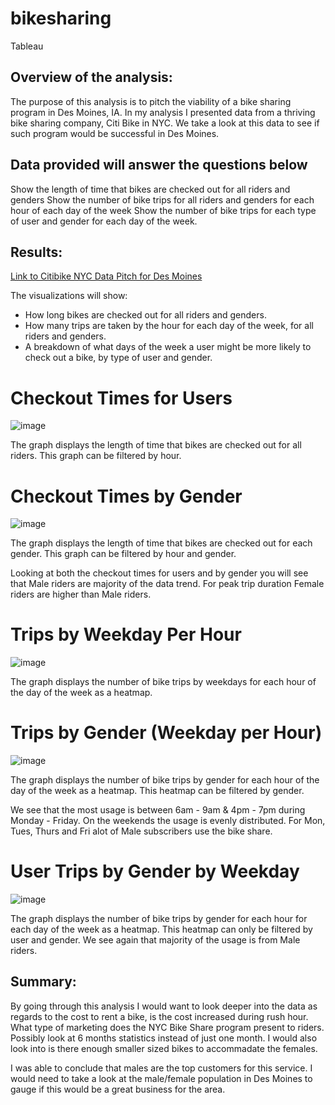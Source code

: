 # bikesharing

Tableau

## Overview of the analysis: 

The purpose of this analysis is to pitch the viability of a bike sharing program in Des Moines, IA. In my analysis I presented data from a thriving bike sharing company, Citi Bike in NYC. We take a look at this data to see if such program would be successful in Des Moines.

## Data provided will answer the questions below

Show the length of time that bikes are checked out for all riders and genders
Show the number of bike trips for all riders and genders for each hour of each day of the week
Show the number of bike trips for each type of user and gender for each day of the week.

## Results: 

[Link to Citibike NYC Data Pitch for Des Moines](https://public.tableau.com/app/profile/analystwil/viz/DesMoinesBikeSharePitch/DesMoinesBikeSharePitch)

The visualizations will show:

- How long bikes are checked out for all riders and genders.
- How many trips are taken by the hour for each day of the week, for all riders and genders.
- A breakdown of what days of the week a user might be more likely to check out a bike, by type of user and gender.

# Checkout Times for Users

![image](https://user-images.githubusercontent.com/77358388/120038439-47497a80-bfd1-11eb-8da1-29a11a20a427.png)

The graph displays the length of time that bikes are checked out for all riders. This graph can be filtered by hour.

# Checkout Times by Gender

![image](https://user-images.githubusercontent.com/77358388/120038546-74962880-bfd1-11eb-8feb-61f67a3211e5.png)

The graph displays the length of time that bikes are checked out for each gender. This graph can be filtered by hour and gender.

Looking at both the checkout times for users and by gender you will see that Male riders are majority of the data trend. For peak trip duration Female riders are higher than Male riders.

# Trips by Weekday Per Hour

![image](https://user-images.githubusercontent.com/77358388/120038607-8677cb80-bfd1-11eb-8544-bd9790787154.png)

The graph displays the number of bike trips by weekdays for each hour of the day of the week as a heatmap.

# Trips by Gender (Weekday per Hour)

![image](https://user-images.githubusercontent.com/77358388/120038848-e53d4500-bfd1-11eb-9283-689f4e1a8195.png)

The graph displays the number of bike trips by gender for each hour of the day of the week as a heatmap. This heatmap can be filtered by gender.

We see that the most usage is between 6am - 9am & 4pm - 7pm during Monday - Friday. On the weekends the usage is evenly distributed. For Mon, Tues, Thurs and Fri alot of Male subscribers use the bike share.

# User Trips by Gender by Weekday

![image](https://user-images.githubusercontent.com/77358388/120038890-f38b6100-bfd1-11eb-819b-2af58e850033.png)

The graph displays the number of bike trips by gender for each hour for each day of the week as a heatmap. This heatmap can only be filtered by user and gender. We see again that majority of the usage is from Male riders. 

## Summary: 

By going through this analysis I would want to look deeper into the data as regards to the cost to rent a bike, is the cost increased during rush hour. What type of marketing does the NYC Bike Share program present to riders. Possibly look at 6 months statistics instead of just one month. I would also look into is there enough smaller sized bikes to accommadate the females. 

I was able to conclude that males are the top customers for this service. I would need to take a look at the male/female population in Des Moines to gauge if this would be a great business for the area. 


